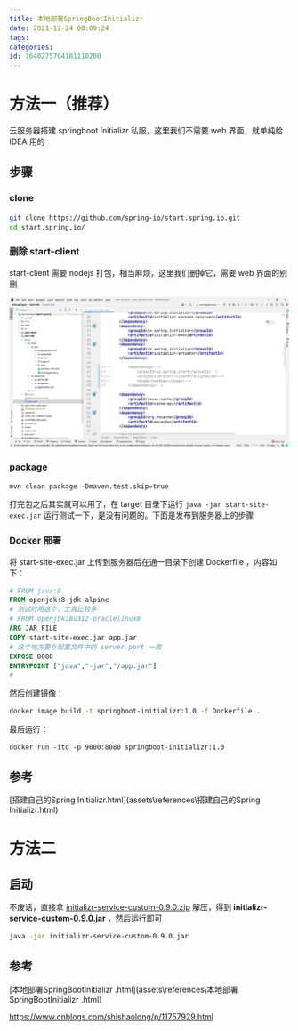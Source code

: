 ```yaml
---
title: 本地部署SpringBootInitializr
date: 2021-12-24 00:09:24
tags: 
categories: 
id: 1640275764181110200
---
```


# 方法一（推荐）

云服务器搭建 springboot Initializr 私服，这里我们不需要 web 界面，就单纯给 IDEA 用的

## 步骤

### clone

```sh
git clone https://github.com/spring-io/start.spring.io.git
cd start.spring.io/
```

### 删除 start-client

start-client 需要 nodejs 打包，相当麻烦，这里我们删掉它，需要 web 界面的别删

![image-20220129012608749](assets/images/image-20220129012608749.png)

### package

```
mvn clean package -Dmaven.test.skip=true 
```

打完包之后其实就可以用了，在 target 目录下运行 `java -jar start-site-exec.jar` 运行测试一下，是没有问题的。下面是发布到服务器上的步骤

### Docker 部署

将 start-site-exec.jar 上传到服务器后在通一目录下创建 Dockerfile ，内容如下：

```dockerfile
# FROM java:8
FROM openjdk:8-jdk-alpine
# 测试时用这个，工具比较多
# FROM openjdk:8u312-oraclelinux8
ARG JAR_FILE
COPY start-site-exec.jar app.jar
# 这个地方要与配置文件中的 server.port 一致
EXPOSE 8080
ENTRYPOINT ["java","-jar","/app.jar"]
#
```

然后创建镜像：

```sh
docker image build -t springboot-initializr:1.0 -f Dockerfile .
```

最后运行：

```
docker run -itd -p 9000:8080 springboot-initializr:1.0
```



## 参考

 [搭建自己的Spring Initializr.html](assets\references\搭建自己的Spring Initializr.html) 

# 方法二

## 启动

不废话，直接拿 [initializr-service-custom-0.9.0.zip](assets\data\initializr-service-custom-0.9.0.zip) 解压，得到 **initializr-service-custom-0.9.0.jar** ，然后运行即可

```sh
java -jar initializr-service-custom-0.9.0.jar
```



## 参考

 [本地部署SpringBootInitializr .html](assets\references\本地部署SpringBootInitializr .html) 

https://www.cnblogs.com/shishaolong/p/11757929.html 
